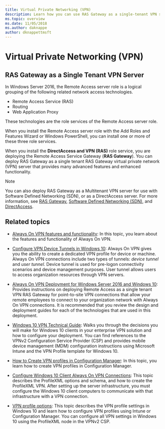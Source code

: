 ```yaml
---
title: Virtual Private Networking (VPN)
description: Learn how you can use RAS Gateway as a single-tenant VPN server.
ms.topic: overview
ms.date: 11/05/2018
ms.author: daknappe
author: dknappettmsft
---
```


# Virtual Private Networking (VPN)

## RAS Gateway as a Single Tenant VPN Server

In Windows Server 2016, the Remote Access server role is a logical grouping of the following related network access technologies.

- Remote Access Service (RAS)
- Routing
- Web Application Proxy

These technologies are the role services of the Remote Access server role.

When you install the Remote Access server role with the Add Roles and Features Wizard or Windows PowerShell, you can install one or more of these three role services.

When you install the **DirectAccess and VPN (RAS)** role service, you are deploying the Remote Access Service Gateway (**RAS Gateway**). You can deploy RAS Gateway as a single tenant RAS Gateway virtual private network (VPN) server that provides many advanced features and enhanced functionality.

>[!NOTE]
>You can also deploy RAS Gateway as a Multitenant VPN server for use with Software Defined Networking (SDN), or as a DirectAccess server. For more information, see [RAS Gateway](../ras-gateway/ras-gateway.md), [Software Defined Networking (SDN)](/azure/azure-local/concepts/software-defined-networking?context=/windows-server/context/windows-server-remote), and [DirectAccess](../directaccess/directaccess.md).

## Related topics
- [Always On VPN features and functionality](vpn-map-da.md): In this topic, you learn about the features and functionality of Always On VPN.

- [Configure VPN Device Tunnels in Windows 10](vpn-device-tunnel-config.md): Always On VPN gives you the ability to create a dedicated VPN profile for device or machine. Always On VPN connections include two types of tunnels: _device tunnel_ and _user tunnel_. Device tunnel is used for pre-logon connectivity scenarios and device management purposes. User tunnel allows users to access organization resources through VPN servers.

- [Always On VPN Deployment for Windows Server 2016 and Windows 10](always-on-vpn/deploy/always-on-vpn-deploy-deployment.md): Provides instructions on deploying Remote Access as a single tenant VPN RAS Gateway for point-to-site VPN connections that allow your remote employees to connect to your organization network with Always On VPN connections. It is recommended that you review the design and deployment guides for each of the technologies that are used in this deployment.

- [Windows 10 VPN Technical Guide](/windows/access-protection/vpn/vpn-guide): Walks you through the decisions you will make for Windows 10 clients in your enterprise VPN solution and how to configure your deployment. You can find references to the VPNv2 Configuration Service Provider (CSP) and provides mobile device management (MDM) configuration instructions using Microsoft Intune and the VPN Profile template for Windows 10.

- [How to Create VPN profiles in Configuration Manager](/configmgr/protect/deploy-use/create-vpn-profiles): In this topic, you learn how to create VPN profiles in Configuration Manager.

- [Configure Windows 10 Client Always On VPN Connections](./always-on-vpn/deploy/vpn-deploy-client-vpn-connections.md): This topic describes the ProfileXML options and schema, and how to create the ProfileXML VPN. After setting up the server infrastructure, you must configure the Windows 10 client computers to communicate with that infrastructure with a VPN connection.

- [VPN profile options](/windows/access-protection/vpn/vpn-profile-options): This topic describes the VPN profile settings in Windows 10 and learn how to configure VPN profiles using Intune or Configuration Manager. You can configure all VPN settings in Windows 10 using the ProfileXML node in the VPNv2 CSP.
